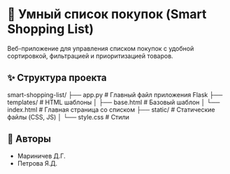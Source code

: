 # 🛒 Умный список покупок (Smart Shopping List)

Веб-приложение для управления списком покупок с удобной сортировкой, фильтрацией и приоритизацией товаров.

## ✨ Структура проекта
smart-shopping-list/
├── app.py                  # Главный файл  приложения Flask
├── templates/              # HTML шаблоны
│   ├── base.html          # Базовый шаблон
│   └── index.html         # Главная страница со списком
├── static/                 # Статические файлы (CSS, JS)
│   └── style.css          # Стили

## 👥 Авторы
- Мариничев Д.Г.
- Петрова Я.Д.
